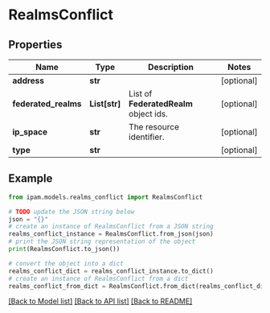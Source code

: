 # RealmsConflict


## Properties

Name | Type | Description | Notes
------------ | ------------- | ------------- | -------------
**address** | **str** |  | [optional] 
**federated_realms** | **List[str]** | List of __FederatedRealm__ object ids. | [optional] 
**ip_space** | **str** | The resource identifier. | [optional] 
**type** | **str** |  | [optional] 

## Example

```python
from ipam.models.realms_conflict import RealmsConflict

# TODO update the JSON string below
json = "{}"
# create an instance of RealmsConflict from a JSON string
realms_conflict_instance = RealmsConflict.from_json(json)
# print the JSON string representation of the object
print(RealmsConflict.to_json())

# convert the object into a dict
realms_conflict_dict = realms_conflict_instance.to_dict()
# create an instance of RealmsConflict from a dict
realms_conflict_from_dict = RealmsConflict.from_dict(realms_conflict_dict)
```
[[Back to Model list]](../README.md#documentation-for-models) [[Back to API list]](../README.md#documentation-for-api-endpoints) [[Back to README]](../README.md)


